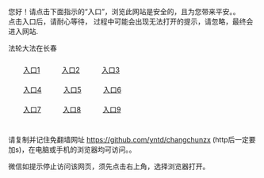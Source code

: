 您好！请点击下面指示的“入口”，浏览此网站是安全的，且为您带来平安。。 <br/>
点击入口后，请耐心等待， 过程中可能会出现无法打开的提示，请忽略，最终会进入网站. </br>

法轮大法在长春<br/>
<div style="padding:10px"><a style="margin:20px" target="_blank" href="https://d1opxewp6j6sid.cloudfront.net/2Qpsp?evccadnm" id="ccLink1" rel="nofollow">入口1</a> <a target="_blank" style="margin:20px" href="https://d39svhgs6i7p45.cloudfront.net/2Qpsp?osontca" id="ccLink2" rel="nofollow">入口2</a> <a style="margin:20px" target="_blank" href="https://d2rne69lduuz7h.cloudfront.net/2Qpsp?gpdcnh" id="ccLink3" rel="nofollow">入口3</a></div>

<div style="padding:10px" ><a style="margin:20px" target="_blank" href="https://d1opxewp6j6sid.cloudfront.net/2Qpsp?evccadnm" id="ccLink4" rel="nofollow">入口4</a> <a style="margin:20px" href="https://d39svhgs6i7p45.cloudfront.net/2Qpsp?osontca" target="_blank" id="ccLink5" rel="nofollow">入口5</a> <a style="margin:20px" href="https://d2rne69lduuz7h.cloudfront.net/2Qpsp?gpdcnh" target="_blank" id="ccLink6" rel="nofollow">入口6</a></div>

<div style="padding:10px"><a style="margin:20px" target="_blank" href="https://d1opxewp6j6sid.cloudfront.net/2Qpsp?evccadnm" id="ccLink7" rel="nofollow">入口7</a> <a style="margin:20px" href="https://d39svhgs6i7p45.cloudfront.net/2Qpsp?osontca" target="_blank" id="ccLink8" rel="nofollow">入口8</a> <a style="margin:20px" target="_blank" href="https://d2rne69lduuz7h.cloudfront.net/2Qpsp?gpdcnh" id="ccLink9" rel="nofollow">入口9</a></div>

<br/>



请复制并记住免翻墙网址 https://github.com/yntd/changchunzx (http后一定要加s)，在电脑或手机的浏览器均可访问。。<br/>

微信如提示停止访问该网页，须先点击右上角，选择浏览器打开。
